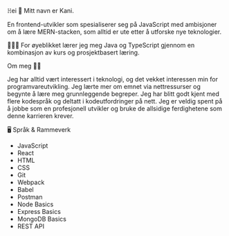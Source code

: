 𝙷ei 👋 Mitt navn er Kani.

En frontend-utvikler som spesialiserer seg på JavaScript med ambisjoner om å lære MERN-stacken, som alltid er ute etter å utforske nye teknologier.

👩🏽‍💻 For øyeblikket lærer jeg meg Java og TypeScript gjennom en kombinasjon av kurs og prosjektbasert læring.

Om meg 🤸‍♂️

Jeg har alltid vært interessert i teknologi, og det vekket interessen min for programvareutvikling. Jeg lærte mer om emnet via nettressurser og begynte å lære meg grunnleggende begreper. Jeg har blitt godt kjent med flere kodespråk og deltatt i kodeutfordringer på nett. Jeg er veldig spent på å jobbe som en profesjonell utvikler og bruke de allsidige ferdighetene som denne karrieren krever.

🖥️ Språk & Rammeverk

* JavaScript
* React
* HTML
* CSS
* Git
* Webpack
* Babel
* Postman
* Node Basics
* Express Basics
* MongoDB Basics
* REST API



